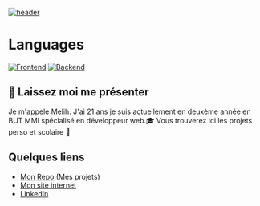 [![header][header-url]][header-link]

# Languages
[![Frontend][Frontend-image]][Frontend-url]
[![Backend][Backend-image]][Backend-url]

## :nail_care: Laissez moi me présenter

Je m'appele Melih. J'ai 21 ans je suis actuellement en deuxème année en BUT MMI spécialisé en développeur web.:mortar_board:
Vous trouverez ici les projets perso et scolaire :dizzy:

## Quelques liens

* [Mon Repo][repository-url] (Mes projets)
* [Mon site internet][cloud-provider-url]
* [LinkedIn][linkedin-url]




<!-- Markdown link & img dfn's -->

[header-url]: https://acikozm.etu.mmi-unistra.fr/portfolio/web3lib/img2/banner.png
[header-link]: https://www.linkedin.com/in/melih-acikoz-b68216129/

[repository-url]: https://github.com/melih67?tab=repositories

[cloud-provider-url]: https://acikozm.etu.mmi-unistra.fr/

[linkedin-url]: https://www.linkedin.com/in/melih-acikoz-b68216129/


[version-image]: https://img.shields.io/badge/Version-1.0.0-brightgreen?style=for-the-badge&logo=appveyor
[version-url]: https://img.shields.io/badge/version-1.0.0-green
[Frontend-image]: https://img.shields.io/badge/Frontend-Ionic-blue?style=for-the-badge
[Frontend-url]: https://img.shields.io/badge/Frontend-Ionic-blue?style=for-the-badge
[Backend-image]: https://img.shields.io/badge/Backend-Java%208-important?style=for-the-badge
[Backend-url]: https://img.shields.io/badge/Backend-Java%208-important?style=for-the-badge
